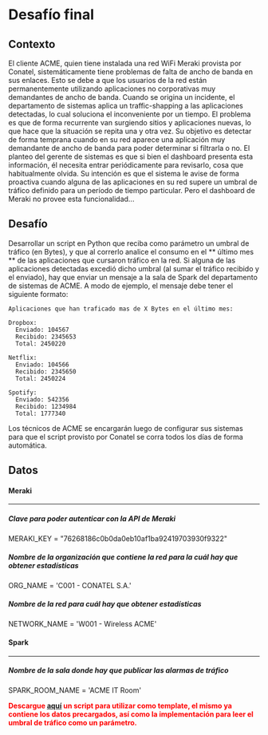 Desafío final
===

## Contexto

El cliente ACME, quien tiene instalada una red WiFi Meraki provista por Conatel, sistemáticamente tiene problemas de falta de ancho de banda en sus enlaces.
Esto se debe a que los usuarios de la red están permanentemente utilizando aplicaciones no corporativas muy demandantes de ancho de banda.
Cuando se origina un incidente, el departamento de sistemas aplica un traffic-shapping a las aplicaciones detectadas, lo cual soluciona el inconveniente por un tiempo.
El problema es que de forma recurrente van surgiendo sitios y aplicaciones nuevas, lo que hace que la situación se repita una y otra vez.
Su objetivo es detectar de forma temprana cuando en su red aparece una aplicación muy demandante de ancho de banda para poder determinar si filtrarla o no.
El planteo del gerente de sistemas es que si bien el dashboard presenta esta información, él necesita entrar periódicamente para revisarlo, cosa que habitualmente olvida. Su intención es que el sistema le avise de forma proactiva cuando alguna de las aplicaciones en su red supere un umbral de tráfico definido para un período de tiempo particular. Pero el dashboard de Meraki no provee esta funcionalidad...

## Desafío

Desarrollar un script en Python que reciba como parámetro un umbral de tráfico (en Bytes), y que al correrlo analice el consumo en el ** último mes ** de las aplicaciones que cursaron tráfico en la red. Si alguna de las aplicaciones detectadas excedió dicho umbral (al sumar el tráfico recibido y el enviado), hay que enviar un mensaje a la sala de Spark del departamento de sistemas de ACME. A modo de ejemplo, el mensaje debe tener el siguiente formato:

```
Aplicaciones que han traficado mas de X Bytes en el último mes:

Dropbox:
  Enviado: 104567
  Recibido: 2345653
  Total: 2450220

Netflix:
  Enviado: 104566
  Recibido: 2345650
  Total: 2450224

Spotify:
  Enviado: 542356
  Recibido: 1234984
  Total: 1777340
```

Los técnicos de ACME se encargarán luego de configurar sus sistemas para que el script provisto por Conatel se corra todos los días de forma automática.

## Datos

#### Meraki
____

##### Clave para poder autenticar con la API de Meraki
MERAKI_KEY = "76268186c0b0da0eb10af1ba92419703930f9322"

##### Nombre de la organización que contiene la red para la cuál hay que obtener estadísticas
ORG_NAME = 'C001 - CONATEL S.A.'

##### Nombre de la red para cuál hay que obtener estadísticas
NETWORK_NAME = 'W001 - Wireless ACME'

#### Spark
____

##### Nombre de la sala donde hay que publicar las alarmas de tráfico
SPARK_ROOM_NAME = 'ACME IT Room'


<strong style="color: red">Descargue <a href="https://www.dropbox.com/s/9w0yndci1quwim2/desafio_final.py?dl=1">aquí</a> un script para utilizar como template, el mismo ya contiene los datos precargados, así como la implementación para leer el umbral de tráfico como un parámetro.</strong>
